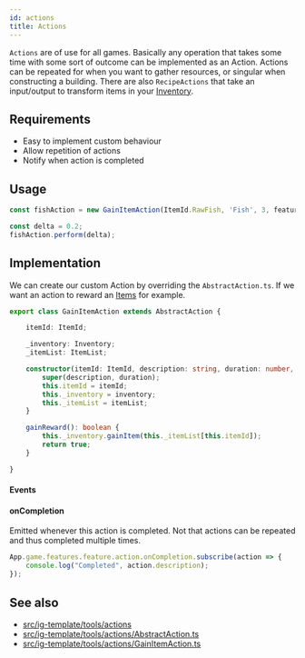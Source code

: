 ```yaml
---
id: actions
title: Actions
---
```


`Actions` are of use for all games. Basically any operation that takes some time with some sort of outcome can be implemented as an Action.
Actions can be repeated for when you want to gather resources, or singular when constructing a building.
There are also `RecipeActions` that take an input/output to transform items in your [Inventory](../features/inventory).

## Requirements
- Easy to implement custom behaviour
- Allow repetition of actions
- Notify when action is completed

## Usage
```ts
const fishAction = new GainItemAction(ItemId.RawFish, 'Fish', 3, features.inventory, features.itemList);

const delta = 0.2;
fishAction.perform(delta);
```

## Implementation
We can create our custom Action by overriding the `AbstractAction.ts`.
If we want an action to reward an [Items](./items.md) for example.

```ts title="src/ig-template/actions/GainItemAction.ts"
export class GainItemAction extends AbstractAction {

    itemId: ItemId;

    _inventory: Inventory;
    _itemList: ItemList;

    constructor(itemId: ItemId, description: string, duration: number, inventory: Inventory, itemList: ItemList) {
        super(description, duration);
        this.itemId = itemId;
        this._inventory = inventory;
        this._itemList = itemList;
    }

    gainReward(): boolean {
        this._inventory.gainItem(this._itemList[this.itemId]);
        return true;
    }

}
```
#### Events
<!--- Events this feature emits -->
#### onCompletion
Emitted whenever this action is completed. Not that actions can be repeated and thus completed multiple times.
```ts
App.game.features.feature.action.onCompletion.subscribe(action => {
    console.log("Completed", action.description);
});
```

## See also 
- [src/ig-template/tools/actions](https://github.com/123ishaTest/incremental-game-template/tree/master/src/ig-template/tools/actions)
- [src/ig-template/tools/actions/AbstractAction.ts](https://github.com/123ishaTest/incremental-game-template/tree/master/src/ig-template/tools/actions/AbstractAction.ts)
- [src/ig-template/tools/actions/GainItemAction.ts](https://github.com/123ishaTest/incremental-game-template/tree/master/src/ig-template/tools/actions/GainItemAction.ts)
